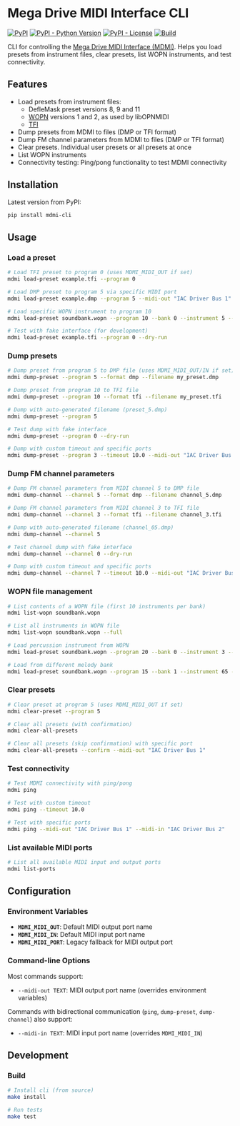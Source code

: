 # Mega Drive MIDI Interface CLI

[![PyPI](https://img.shields.io/pypi/v/mdmi-cli)](https://pypi.org/project/mdmi-cli/)
[![PyPI - Python Version](https://img.shields.io/pypi/pyversions/mdmi-cli)](https://pypi.org/project/mdmi-cli/)
[![PyPI - License](https://img.shields.io/pypi/l/mdmi-cli)](https://github.com/rhargreaves/mdmi-cli/blob/main/LICENSE)
[![Build](https://github.com/rhargreaves/mdmi-cli/actions/workflows/build.yml/badge.svg)](https://github.com/rhargreaves/mdmi-cli/actions/workflows/build.yml)

CLI for controlling the [Mega Drive MIDI Interface (MDMI)](https://github.com/rhargreaves/mega-drive-midi-interface). Helps you load presets from instrument files, clear presets, list WOPN instruments, and test connectivity.

## Features

* Load presets from instrument files:
    * DefleMask preset versions 8, 9 and 11
    * [WOPN](https://github.com/Wohlstand/libOPNMIDI/blob/master/fm_banks/wopn%20specification.txt) versions 1 and 2, as used by libOPNMIDI
    * [TFI](https://vgmrips.net/wiki/TFI_File_Format)
* Dump presets from MDMI to files (DMP or TFI format)
* Dump FM channel parameters from MDMI to files (DMP or TFI format)
* Clear presets. Individual user presets or all presets at once
* List WOPN instruments
* Connectivity testing: Ping/pong functionality to test MDMI connectivity

## Installation

Latest version from PyPI:

```bash
pip install mdmi-cli
```

## Usage

### Load a preset

```bash
# Load TFI preset to program 0 (uses MDMI_MIDI_OUT if set)
mdmi load-preset example.tfi --program 0

# Load DMP preset to program 5 via specific MIDI port
mdmi load-preset example.dmp --program 5 --midi-out "IAC Driver Bus 1"

# Load specific WOPN instrument to program 10
mdmi load-preset soundbank.wopn --program 10 --bank 0 --instrument 5 --bank-type melody

# Test with fake interface (for development)
mdmi load-preset example.tfi --program 0 --dry-run
```

### Dump presets

```bash
# Dump preset from program 5 to DMP file (uses MDMI_MIDI_OUT/IN if set)
mdmi dump-preset --program 5 --format dmp --filename my_preset.dmp

# Dump preset from program 10 to TFI file
mdmi dump-preset --program 10 --format tfi --filename my_preset.tfi

# Dump with auto-generated filename (preset_5.dmp)
mdmi dump-preset --program 5

# Test dump with fake interface
mdmi dump-preset --program 0 --dry-run

# Dump with custom timeout and specific ports
mdmi dump-preset --program 3 --timeout 10.0 --midi-out "IAC Driver Bus 1" --midi-in "IAC Driver Bus 2"
```

### Dump FM channel parameters

```bash
# Dump FM channel parameters from MIDI channel 5 to DMP file
mdmi dump-channel --channel 5 --format dmp --filename channel_5.dmp

# Dump FM channel parameters from MIDI channel 3 to TFI file
mdmi dump-channel --channel 3 --format tfi --filename channel_3.tfi

# Dump with auto-generated filename (channel_05.dmp)
mdmi dump-channel --channel 5

# Test channel dump with fake interface
mdmi dump-channel --channel 0 --dry-run

# Dump with custom timeout and specific ports
mdmi dump-channel --channel 7 --timeout 10.0 --midi-out "IAC Driver Bus 1" --midi-in "IAC Driver Bus 2"
```

### WOPN file management

```bash
# List contents of a WOPN file (first 10 instruments per bank)
mdmi list-wopn soundbank.wopn

# List all instruments in WOPN file
mdmi list-wopn soundbank.wopn --full

# Load percussion instrument from WOPN
mdmi load-preset soundbank.wopn --program 20 --bank 0 --instrument 3 --bank-type percussion

# Load from different melody bank
mdmi load-preset soundbank.wopn --program 15 --bank 1 --instrument 65 --bank-type melody
```

### Clear presets

```bash
# Clear preset at program 5 (uses MDMI_MIDI_OUT if set)
mdmi clear-preset --program 5

# Clear all presets (with confirmation)
mdmi clear-all-presets

# Clear all presets (skip confirmation) with specific port
mdmi clear-all-presets --confirm --midi-out "IAC Driver Bus 1"
```

### Test connectivity

```bash
# Test MDMI connectivity with ping/pong
mdmi ping

# Test with custom timeout
mdmi ping --timeout 10.0

# Test with specific ports
mdmi ping --midi-out "IAC Driver Bus 1" --midi-in "IAC Driver Bus 2"
```

### List available MIDI ports

```bash
# List all available MIDI input and output ports
mdmi list-ports
```

## Configuration

### Environment Variables

- **`MDMI_MIDI_OUT`**: Default MIDI output port name
- **`MDMI_MIDI_IN`**: Default MIDI input port name
- **`MDMI_MIDI_PORT`**: Legacy fallback for MIDI output port

### Command-line Options

Most commands support:
- `--midi-out TEXT`: MIDI output port name (overrides environment variables)

Commands with bidirectional communication (`ping`, `dump-preset`, `dump-channel`) also support:
- `--midi-in TEXT`: MIDI input port name (overrides `MDMI_MIDI_IN`)

## Development

### Build

```bash
# Install cli (from source)
make install

# Run tests
make test
```
